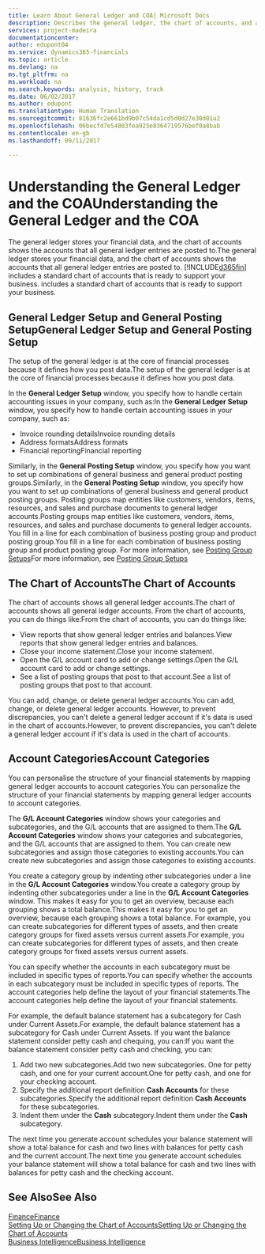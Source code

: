 ```yaml
---
title: Learn About General Ledger and COA| Microsoft Docs
description: Describes the general ledger, the chart of accounts, and account categories.
services: project-madeira
documentationcenter: 
author: edupont04
ms.service: dynamics365-financials
ms.topic: article
ms.devlang: na
ms.tgt_pltfrm: na
ms.workload: na
ms.search.keywords: analysis, history, track
ms.date: 06/02/2017
ms.author: edupont
ms.translationtype: Human Translation
ms.sourcegitcommit: 81636fc2e661bd9b07c54da1cd5d0d27e30d01a2
ms.openlocfilehash: 06becfd7e54803fea925e8364719576bef0a8bab
ms.contentlocale: en-gb
ms.lasthandoff: 09/11/2017

---
```

# <a name="understanding-the-general-ledger-and-the-coa"></a><span data-ttu-id="7e2b6-103">Understanding the General Ledger and the COA</span><span class="sxs-lookup"><span data-stu-id="7e2b6-103">Understanding the General Ledger and the COA</span></span>
<span data-ttu-id="7e2b6-104">The general ledger stores your financial data, and the chart of accounts shows the accounts that all general ledger entries are posted to.</span><span class="sxs-lookup"><span data-stu-id="7e2b6-104">The general ledger stores your financial data, and the chart of accounts shows the accounts that all general ledger entries are posted to.</span></span> [!INCLUDE[d365fin](includes/d365fin_md.md)]<span data-ttu-id="7e2b6-105"> includes a standard chart of accounts that is ready to support your business.</span><span class="sxs-lookup"><span data-stu-id="7e2b6-105"> includes a standard chart of accounts that is ready to support your business.</span></span>

## <a name="general-ledger-setup-and-general-posting-setup"></a><span data-ttu-id="7e2b6-106">General Ledger Setup and General Posting Setup</span><span class="sxs-lookup"><span data-stu-id="7e2b6-106">General Ledger Setup and General Posting Setup</span></span>
<span data-ttu-id="7e2b6-107">The setup of the general ledger is at the core of financial processes because it defines how you post data.</span><span class="sxs-lookup"><span data-stu-id="7e2b6-107">The setup of the general ledger is at the core of financial processes because it defines how you post data.</span></span>  

<span data-ttu-id="7e2b6-108">In the **General Ledger Setup** window, you specify how to handle certain accounting issues in your company, such as:</span><span class="sxs-lookup"><span data-stu-id="7e2b6-108">In the **General Ledger Setup** window, you specify how to handle certain accounting issues in your company, such as:</span></span>  

* <span data-ttu-id="7e2b6-109">Invoice rounding details</span><span class="sxs-lookup"><span data-stu-id="7e2b6-109">Invoice rounding details</span></span>  
* <span data-ttu-id="7e2b6-110">Address formats</span><span class="sxs-lookup"><span data-stu-id="7e2b6-110">Address formats</span></span>  
* <span data-ttu-id="7e2b6-111">Financial reporting</span><span class="sxs-lookup"><span data-stu-id="7e2b6-111">Financial reporting</span></span>  

<span data-ttu-id="7e2b6-112">Similarly, in the **General Posting Setup** window, you specify how you want to set up combinations of general business and general product posting groups.</span><span class="sxs-lookup"><span data-stu-id="7e2b6-112">Similarly, in the **General Posting Setup** window, you specify how you want to set up combinations of general business and general product posting groups.</span></span> <span data-ttu-id="7e2b6-113">Posting groups map entities like customers, vendors, items, resources, and sales and purchase documents to general ledger accounts.</span><span class="sxs-lookup"><span data-stu-id="7e2b6-113">Posting groups map entities like customers, vendors, items, resources, and sales and purchase documents to general ledger accounts.</span></span> <span data-ttu-id="7e2b6-114">You fill in a line for each combination of business posting group and product posting group.</span><span class="sxs-lookup"><span data-stu-id="7e2b6-114">You fill in a line for each combination of business posting group and product posting group.</span></span> <span data-ttu-id="7e2b6-115">For more information, see [Posting Group Setups](finance-posting-groups.md)</span><span class="sxs-lookup"><span data-stu-id="7e2b6-115">For more information, see [Posting Group Setups](finance-posting-groups.md)</span></span>  

## <a name="the-chart-of-accounts"></a><span data-ttu-id="7e2b6-116">The Chart of Accounts</span><span class="sxs-lookup"><span data-stu-id="7e2b6-116">The Chart of Accounts</span></span>
<span data-ttu-id="7e2b6-117">The chart of accounts shows all general ledger accounts.</span><span class="sxs-lookup"><span data-stu-id="7e2b6-117">The chart of accounts shows all general ledger accounts.</span></span> <span data-ttu-id="7e2b6-118">From the chart of accounts, you can do things like:</span><span class="sxs-lookup"><span data-stu-id="7e2b6-118">From the chart of accounts, you can do things like:</span></span>  

* <span data-ttu-id="7e2b6-119">View reports that show general ledger entries and balances.</span><span class="sxs-lookup"><span data-stu-id="7e2b6-119">View reports that show general ledger entries and balances.</span></span>  
* <span data-ttu-id="7e2b6-120">Close your income statement.</span><span class="sxs-lookup"><span data-stu-id="7e2b6-120">Close your income statement.</span></span>  
* <span data-ttu-id="7e2b6-121">Open the G/L account card to add or change settings.</span><span class="sxs-lookup"><span data-stu-id="7e2b6-121">Open the G/L account card to add or change settings.</span></span>  
* <span data-ttu-id="7e2b6-122">See a list of posting groups that post to that account.</span><span class="sxs-lookup"><span data-stu-id="7e2b6-122">See a list of posting groups that post to that account.</span></span>  

<span data-ttu-id="7e2b6-123">You can add, change, or delete general ledger accounts.</span><span class="sxs-lookup"><span data-stu-id="7e2b6-123">You can add, change, or delete general ledger accounts.</span></span> <span data-ttu-id="7e2b6-124">However, to prevent discrepancies, you can't delete a general ledger account if it's data is used in the chart of accounts.</span><span class="sxs-lookup"><span data-stu-id="7e2b6-124">However, to prevent discrepancies, you can't delete a general ledger account if it's data is used in the chart of accounts.</span></span>  

## <a name="account-categories"></a><span data-ttu-id="7e2b6-125">Account Categories</span><span class="sxs-lookup"><span data-stu-id="7e2b6-125">Account Categories</span></span>
<span data-ttu-id="7e2b6-126">You can personalise the structure of your financial statements by mapping general ledger accounts to account categories.</span><span class="sxs-lookup"><span data-stu-id="7e2b6-126">You can personalize the structure of your financial statements by mapping general ledger accounts to account categories.</span></span>  

<span data-ttu-id="7e2b6-127">The **G/L Account Categories** window shows your categories and subcategories, and the G/L accounts that are assigned to them.</span><span class="sxs-lookup"><span data-stu-id="7e2b6-127">The **G/L Account Categories** window shows your categories and subcategories, and the G/L accounts that are assigned to them.</span></span> <span data-ttu-id="7e2b6-128">You can create new subcategories and assign those categories to existing accounts.</span><span class="sxs-lookup"><span data-stu-id="7e2b6-128">You can create new subcategories and assign those categories to existing accounts.</span></span>  

<span data-ttu-id="7e2b6-129">You create a category group by indenting other subcategories under a line in the **G/L Account Categories** window.</span><span class="sxs-lookup"><span data-stu-id="7e2b6-129">You create a category group by indenting other subcategories under a line in the **G/L Account Categories** window.</span></span> <span data-ttu-id="7e2b6-130">This makes it easy for you to get an overview, because each grouping shows a total balance.</span><span class="sxs-lookup"><span data-stu-id="7e2b6-130">This makes it easy for you to get an overview, because each grouping shows a total balance.</span></span> <span data-ttu-id="7e2b6-131">For example, you can create subcategories for different types of assets, and then create category groups for fixed assets versus current assets.</span><span class="sxs-lookup"><span data-stu-id="7e2b6-131">For example, you can create subcategories for different types of assets, and then create category groups for fixed assets versus current assets.</span></span>  

<span data-ttu-id="7e2b6-132">You can specify whether the accounts in each subcategory must be included in specific types of reports.</span><span class="sxs-lookup"><span data-stu-id="7e2b6-132">You can specify whether the accounts in each subcategory must be included in specific types of reports.</span></span> <span data-ttu-id="7e2b6-133">The account categories help define the layout of your financial statements.</span><span class="sxs-lookup"><span data-stu-id="7e2b6-133">The account categories help define the layout of your financial statements.</span></span>  

<span data-ttu-id="7e2b6-134">For example, the default balance statement has a subcategory for Cash under Current Assets.</span><span class="sxs-lookup"><span data-stu-id="7e2b6-134">For example, the default balance statement has a subcategory for Cash under Current Assets.</span></span> <span data-ttu-id="7e2b6-135">If you want the balance statement consider petty cash and chequing, you can:</span><span class="sxs-lookup"><span data-stu-id="7e2b6-135">If you want the balance statement consider petty cash and checking, you can:</span></span>  

1. <span data-ttu-id="7e2b6-136">Add two new subcategories.</span><span class="sxs-lookup"><span data-stu-id="7e2b6-136">Add two new subcategories.</span></span> <span data-ttu-id="7e2b6-137">One for petty cash, and one for your current account.</span><span class="sxs-lookup"><span data-stu-id="7e2b6-137">One for petty cash, and one for your checking account.</span></span>  
2. <span data-ttu-id="7e2b6-138">Specify the additional report definition **Cash Accounts** for these subcategories.</span><span class="sxs-lookup"><span data-stu-id="7e2b6-138">Specify the additional report definition **Cash Accounts** for these subcategories.</span></span>  
3. <span data-ttu-id="7e2b6-139">Indent them under the **Cash** subcategory.</span><span class="sxs-lookup"><span data-stu-id="7e2b6-139">Indent them under the **Cash** subcategory.</span></span>  

<span data-ttu-id="7e2b6-140">The next time you generate account schedules your balance statement will show a total balance for cash and two lines with balances for petty cash and the current account.</span><span class="sxs-lookup"><span data-stu-id="7e2b6-140">The next time you generate account schedules your balance statement will show a total balance for cash and two lines with balances for petty cash and the checking account.</span></span>  

## <a name="see-also"></a><span data-ttu-id="7e2b6-141">See Also</span><span class="sxs-lookup"><span data-stu-id="7e2b6-141">See Also</span></span>
[<span data-ttu-id="7e2b6-142">Finance</span><span class="sxs-lookup"><span data-stu-id="7e2b6-142">Finance</span></span>](finance.md)  
[<span data-ttu-id="7e2b6-143">Setting Up or Changing the Chart of Accounts</span><span class="sxs-lookup"><span data-stu-id="7e2b6-143">Setting Up or Changing the Chart of Accounts</span></span>](finance-setup-chart-accounts.md)  
[<span data-ttu-id="7e2b6-144">Business Intelligence</span><span class="sxs-lookup"><span data-stu-id="7e2b6-144">Business Intelligence</span></span>](bi.md)  

